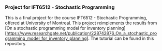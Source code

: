### Project for IFT6512 - Stochastic Programming

This is a final project for the course IFT6512 - Stochastic Programming, offered at University of Montreal. This project reimplements the results from [On a stochastic programming model for inventory planning][https://www.researchgate.net/publication/228742876_On_a_stochastic_programming_model_for_inventory_planning]. The tutorial can be found in this repository.
